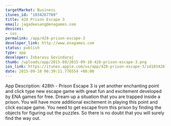```yaml
--- 
targetMarket: Business
itunes_id: "1034267769"
title: 428 Prison Escape 3
email: jagadeesang@enagames.com
devices: 
- ios
permalink: /app/428-prison-escape-3
developer_link: http://www.enagames.com
status: publish
type: app
developer: Inbarasu Govindaraj
thumb: /uploads/app/2015-09/2015-09-10-428-prison-escape-3.png
ios_link: https://itunes.apple.com/us/app/428-prison-escape-3/id1034267769?mt=8
date: 2015-09-10 06:39:11.776554 +00:00
---
```


App Description:
    428th - Prison Escape 3 is yet another enchanting point and click type new escape game with great fun and excitement developed by ENA games for free. Dream up a situation that you are trapped inside a prison. You will have more additional excitement in playing this point and click escape game. You need to get escape from this prison by finding the objects for figuring out the puzzles. So there is no doubt that you will surely find the way out.
